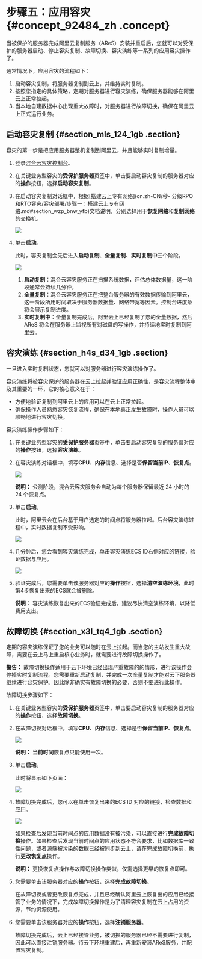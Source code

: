 # 步骤五：应用容灾 {#concept_92484_zh .concept}

当被保护的服务器完成阿里云复制服务（AReS）安装并重启后，您就可以对受保护的服务器启动、停止容灾复制、故障切换、容灾演练等一系列的应用容灾操作了。

通常情况下，应用容灾的流程如下：

1.  启动容灾复制，将服务器复制到云上，并维持实时复制。
2.  按照您指定的具体策略，定期对服务器进行容灾演练，确保服务器能够在阿里云上正常拉起。
3.  当本地自建数据中心出现重大故障时，对服务器进行故障切换，确保在阿里云上正式运行业务。

## 启动容灾复制 {#section_mls_124_1gb .section}

容灾的第一步是把应用服务器整机复制到阿里云，并且能够实时复制增量。

1.  登录[混合云容灾控制台](https://hdr.console.aliyun.com)。
2.  在关键业务型容灾的**受保护服务器**页签中，单击要启动容灾复制的服务器对应的**操作**按钮，选择**启动容灾复制**。
3.  在启动容灾复制对话框中，根据[搭建云上专有网络](cn.zh-CN/秒- 分级RPO和RTO容灾/容灾部署/步骤一：搭建云上专有网络.md#section_wzp_bnw_yfb)文档说明，分别选择用于**恢复网络**和**复制网络**的交换机。

    ![](http://static-aliyun-doc.oss-cn-hangzhou.aliyuncs.com/assets/img/64156/154408952133814_zh-CN.png)

4.  单击**启动**。

    此时，容灾复制会先后进入**启动复制**、**全量复制**、**实时复制中**三个阶段。

    ![](http://static-aliyun-doc.oss-cn-hangzhou.aliyuncs.com/assets/img/64156/154408952133816_zh-CN.png)

    1.  **启动复制**：混合云容灾服务正在扫描系统数据，评估总体数据量，这一阶段通常会持续几分钟。
    2.  **全量复制**：混合云容灾服务正在把整台服务器的有效数据传输到阿里云，这一阶段所用时间取决于服务器数据量、网络带宽等因素。控制台进度条将会展示复制进度。
    3.  **实时复制中**：全量复制完成后，阿里云上已经复制了您的全量数据，然后 AReS 将会在服务器上监视所有对磁盘的写操作，并持续地实时复制到阿里云。

## 容灾演练 {#section_h4s_d34_1gb .section}

一旦进入实时复制状态，您就可以对服务器进行容灾演练操作了。

容灾演练将被容灾保护的服务器在云上拉起并验证应用正确性，是容灾流程整体中及其重要的一环，它的核心意义在于：

-   方便地验证复制到阿里云上的应用可以在云上正常拉起。
-   确保操作人员熟悉容灾恢复流程，确保在本地真正发生故障时，操作人员可以顺畅地进行容灾切换。

容灾演练操作步骤如下：

1.  在关键业务型容灾的**受保护服务器**页签中，单击要启动容灾复制的服务器对应的**操作**按钮，选择**容灾演练**。
2.  在容灾演练对话框中，填写**CPU**、**内存**信息、选择是否**保留当前IP**、**恢复点**。

    ![](http://static-aliyun-doc.oss-cn-hangzhou.aliyuncs.com/assets/img/64156/154408952133818_zh-CN.jpg)

    **说明：** 公测阶段，混合云容灾服务会自动为每个服务器保留最近 24 小时的 24 个恢复点。

3.  单击**启动**。

    此时，阿里云会在后台基于用户选定的时间点将服务器拉起。后台容灾演练过程中，实时数据复制不受影响。

    ![](http://static-aliyun-doc.oss-cn-hangzhou.aliyuncs.com/assets/img/64156/154408952133819_zh-CN.jpg)

4.  几分钟后，您会看到容灾演练完成，单击容灾演练ECS ID右侧对应的链接，验证数据与应用。

    ![](http://static-aliyun-doc.oss-cn-hangzhou.aliyuncs.com/assets/img/64156/154408952233820_zh-CN.jpg)

5.  验证完成后，您需要单击该服务器对应的**操作**按钮，选择**清空演练环境**，此时第4步恢复出来的ECS就会被删除。

    **说明：** 容灾演练恢复出来的ECS验证完成后，建议尽快清空演练环境，以降低费用支出。


## 故障切换 {#section_x3l_tq4_1gb .section}

定期的容灾演练保证了您的业务可以随时在云上拉起。而当您的主站发生重大故障，需要在云上马上重启核心业务时，就需要进行故障切换操作了。

**警告：** 故障切换操作适用于云下环境已经出现严重故障的的情形，进行该操作会停掉实时复制流程。您需要重新启动复制，并完成一次全量复制才能对云下服务器继续进行容灾保护。因此除非确实有故障切换的必要，否则不要进行此操作。

故障切换步骤如下：

1.  在关键业务型容灾的**受保护服务器**页签中，单击要启动容灾复制的服务器对应的**操作**按钮，选择**故障切换**。
2.  在故障切换对话框中，填写**CPU**、**内存**信息、选择是否**保留当前IP**、**恢复点**。

    ![](http://static-aliyun-doc.oss-cn-hangzhou.aliyuncs.com/assets/img/64156/154408952233828_zh-CN.jpg)

    **说明：** **当前时间**恢复点只能使用一次。

3.  单击**启动**。

    此时将显示如下页面：

    ![](http://static-aliyun-doc.oss-cn-hangzhou.aliyuncs.com/assets/img/64156/154408952233831_zh-CN.jpg)

4.  故障切换完成后，您可以在单击恢复出来的ECS ID 对应的链接，检查数据和应用。

    ![](http://static-aliyun-doc.oss-cn-hangzhou.aliyuncs.com/assets/img/64156/154408952233832_zh-CN.jpg)

    如果检查后发现当前时间点的应用数据没有被污染，可以直接进行**完成故障切换**操作。如果检查后发现当前时间点的应用状态不符合要求，比如数据库一致性问题，或者源端被污染的数据已经被同步到云上，请在完成故障切换前，执行**更改恢复点**操作。

    **说明：** 更换恢复点操作与故障切换操作类似，仅需选择更早的恢复点即可。

5.  您需要单击该服务器对应的**操作**按钮，选择**完成故障切换**。

    在故障切换或者更改恢复点完成，并且已经确认阿里云上恢复出的应用已经接管了业务的情况下，完成故障切换操作是为了清理容灾复制在云上占用的资源，节约资源使用。

6.  您需要单击该服务器对应的**操作**按钮，选择**注销服务器**。

    故障切换完成后，云上已经接管业务，被切换的服务器已经不需要进行复制，因此可以直接注销服务器。待云下环境重建后，再重新安装AReS服务，并配置容灾复制。


